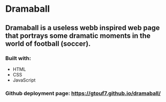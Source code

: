# Dramaball
## Dramaball is a useless webb inspired web page that portrays some dramatic moments in the world of football (soccer). 
### Built with:
  - HTML
  - CSS
  - JavaScript
### Github deployment page: https://gtouf7.github.io/dramaball/
